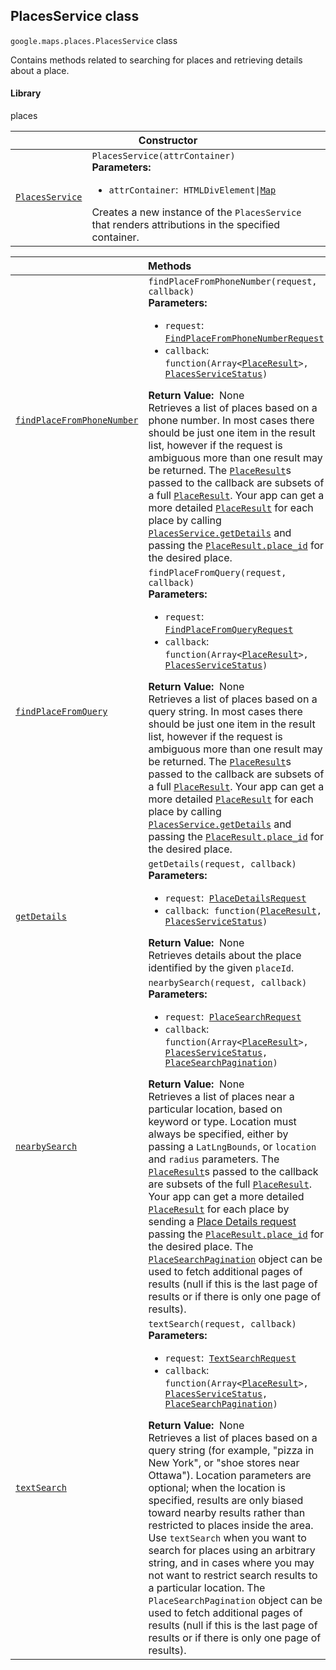
<h2 id="PlacesService">PlacesService class</h2>
<p>
<code><span itemprop="path">google.maps.places</span>.<span itemprop="name">PlacesService</span></code>
class
</p>
<p>Contains methods related to searching for places and retrieving details about a place.</p>
<h4>Library</h4>
<p>places</p>
<div class="devsite-table-wrapper"><table class="constructors responsive" summary="class PlacesService - Constructor">
<thead>
<tr><th colspan="2" id="PlacesService.constructor">Constructor</th>
</tr></thead>
<tbody>
<tr>
<td><code><a class="secret-link" href="#PlacesService.constructor"><span>PlacesService</span></a></code></td>
<td><div><code>PlacesService(attrContainer)</code></div>
<div class="desc"><strong>Parameters:</strong>&nbsp; <ul>
<li><code>attrContainer</code>:&nbsp; <code>HTMLDivElement|<a href="Map.md">Map</a></code></li>
</ul></div>
<div class="desc">Creates a new instance of the <code>PlacesService</code> that renders attributions in the specified container.</div></td>
</tr>
</tbody>
</table></div>
<div class="devsite-table-wrapper"><table class="methods responsive" summary="class PlacesService - Methods">
<thead>
<tr><th colspan="2">Methods</th>
</tr></thead>
<tbody>
<tr id="PlacesService.findPlaceFromPhoneNumber">
<td itemprop="property"><code><a class="secret-link" href="#PlacesService.findPlaceFromPhoneNumber"><span>findPlaceFromPhoneNumber</span></a></code></td>
<td><div><code>findPlaceFromPhoneNumber(request, callback)</code></div>
<div class="desc"><strong>Parameters:</strong>&nbsp; <ul>
<li><code>request</code>:&nbsp; <code><a href="FindPlaceFromPhoneNumberRequest.md">FindPlaceFromPhoneNumberRequest</a></code></li>
<li><code>callback</code>:&nbsp; <code>function(Array&lt;<a href="PlaceResult.md">PlaceResult</a>&gt;, <a href="PlacesServiceStatus.md">PlacesServiceStatus</a>)</code></li>
</ul></div>
<div class="desc"><strong>Return Value:</strong>&nbsp; None</div>
<div class="desc">Retrieves a list of places based on a phone number. In most cases there should be just one item in the result list, however if the request is ambiguous more than one result may be returned. The <code><a href="PlaceResult.md">PlaceResult</a></code>s passed to the callback are subsets of a full <code><a href="PlaceResult.md">PlaceResult</a></code>. Your app can get a more detailed <code><a href="PlaceResult.md">PlaceResult</a></code> for each place by calling <code><a href="https://developers.google.com/maps/documentation/javascript/reference/places-service#PlacesService.getDetails">PlacesService.getDetails</a></code> and passing the <code><a href="https://developers.google.com/maps/documentation/javascript/reference/places-service#PlaceResult.place_id">PlaceResult.place_id</a></code> for the desired place.</div></td>
</tr>
<tr id="PlacesService.findPlaceFromQuery">
<td itemprop="property"><code><a class="secret-link" href="#PlacesService.findPlaceFromQuery"><span>findPlaceFromQuery</span></a></code></td>
<td><div><code>findPlaceFromQuery(request, callback)</code></div>
<div class="desc"><strong>Parameters:</strong>&nbsp; <ul>
<li><code>request</code>:&nbsp; <code><a href="FindPlaceFromQueryRequest.md">FindPlaceFromQueryRequest</a></code></li>
<li><code>callback</code>:&nbsp; <code>function(Array&lt;<a href="PlaceResult.md">PlaceResult</a>&gt;, <a href="PlacesServiceStatus.md">PlacesServiceStatus</a>)</code></li>
</ul></div>
<div class="desc"><strong>Return Value:</strong>&nbsp; None</div>
<div class="desc">Retrieves a list of places based on a query string. In most cases there should be just one item in the result list, however if the request is ambiguous more than one result may be returned. The <code><a href="PlaceResult.md">PlaceResult</a></code>s passed to the callback are subsets of a full <code><a href="PlaceResult.md">PlaceResult</a></code>. Your app can get a more detailed <code><a href="PlaceResult.md">PlaceResult</a></code> for each place by calling <code><a href="https://developers.google.com/maps/documentation/javascript/reference/places-service#PlacesService.getDetails">PlacesService.getDetails</a></code> and passing the <code><a href="https://developers.google.com/maps/documentation/javascript/reference/places-service#PlaceResult.place_id">PlaceResult.place_id</a></code> for the desired place.</div></td>
</tr>
<tr id="PlacesService.getDetails">
<td itemprop="property"><code><a class="secret-link" href="#PlacesService.getDetails"><span>getDetails</span></a></code></td>
<td><div><code>getDetails(request, callback)</code></div>
<div class="desc"><strong>Parameters:</strong>&nbsp; <ul>
<li><code>request</code>:&nbsp; <code><a href="PlaceDetailsRequest.md">PlaceDetailsRequest</a></code></li>
<li><code>callback</code>:&nbsp; <code>function(<a href="PlaceResult.md">PlaceResult</a>, <a href="PlacesServiceStatus.md">PlacesServiceStatus</a>)</code></li>
</ul></div>
<div class="desc"><strong>Return Value:</strong>&nbsp; None</div>
<div class="desc">Retrieves details about the place identified by the given <code>placeId</code>.</div></td>
</tr>
<tr id="PlacesService.nearbySearch">
<td itemprop="property"><code><a class="secret-link" href="#PlacesService.nearbySearch"><span>nearbySearch</span></a></code></td>
<td><div><code>nearbySearch(request, callback)</code></div>
<div class="desc"><strong>Parameters:</strong>&nbsp; <ul>
<li><code>request</code>:&nbsp; <code><a href="PlaceSearchRequest.md">PlaceSearchRequest</a></code></li>
<li><code>callback</code>:&nbsp; <code>function(Array&lt;<a href="PlaceResult.md">PlaceResult</a>&gt;, <a href="PlacesServiceStatus.md">PlacesServiceStatus</a>, <a href="PlaceSearchPagination.md">PlaceSearchPagination</a>)</code></li>
</ul></div>
<div class="desc"><strong>Return Value:</strong>&nbsp; None</div>
<div class="desc">Retrieves a list of places near a particular location, based on keyword or type. Location must always be specified, either by passing a <code>LatLngBounds</code>, or <code>location</code> and <code>radius</code> parameters. The <code><a href="PlaceResult.md">PlaceResult</a></code>s passed to the callback are subsets of the full <code><a href="PlaceResult.md">PlaceResult</a></code>. Your app can get a more detailed <code><a href="PlaceResult.md">PlaceResult</a></code> for each place by sending a <a href="https://developers.google.com/maps/documentation/javascript/places#place_details_requests">Place Details request</a> passing the <code><a href="https://developers.google.com/maps/documentation/javascript/reference/places-service#PlaceResult.place_id">PlaceResult.place_id</a></code> for the desired place. The <code><a href="PlaceSearchPagination.md">PlaceSearchPagination</a></code> object can be used to fetch additional pages of results (null if this is the last page of results or if there is only one page of results).</div></td>
</tr>
<tr id="PlacesService.textSearch">
<td itemprop="property"><code><a class="secret-link" href="#PlacesService.textSearch"><span>textSearch</span></a></code></td>
<td><div><code>textSearch(request, callback)</code></div>
<div class="desc"><strong>Parameters:</strong>&nbsp; <ul>
<li><code>request</code>:&nbsp; <code><a href="TextSearchRequest.md">TextSearchRequest</a></code></li>
<li><code>callback</code>:&nbsp; <code>function(Array&lt;<a href="PlaceResult.md">PlaceResult</a>&gt;, <a href="PlacesServiceStatus.md">PlacesServiceStatus</a>, <a href="PlaceSearchPagination.md">PlaceSearchPagination</a>)</code></li>
</ul></div>
<div class="desc"><strong>Return Value:</strong>&nbsp; None</div>
<div class="desc">Retrieves a list of places based on a query string (for example, "pizza in New York", or "shoe stores near Ottawa"). Location parameters are optional; when the location is specified, results are only biased toward nearby results rather than restricted to places inside the area. Use <code>textSearch</code> when you want to search for places using an arbitrary string, and in cases where you may not want to restrict search results to a particular location. The <code>PlaceSearchPagination</code> object can be used to fetch additional pages of results (null if this is the last page of results or if there is only one page of results).</div></td>
</tr>
</tbody>
</table></div>
<script src="replace_links.js"></script>
